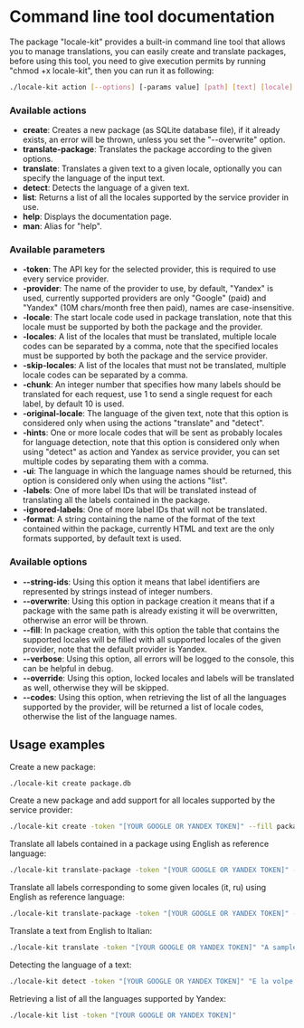 # Command line tool documentation

The package "locale-kit" provides a built-in command line tool that allows you to manage translations, you can easily create and translate packages, before using this tool, you need to give execution permits by running "chmod +x locale-kit", then you can run it as following:

````bash
./locale-kit action [--options] [-params value] [path] [text] [locale] [original locale]
````

### Available actions

* **create**: Creates a new package (as SQLite database file), if it already exists, an error will be thrown, unless you set the "--overwrite" option.
* **translate-package**: Translates the package according to the given options.
* **translate**: Translates a given text to a given locale, optionally you can specify the language of the input text.
* **detect**: Detects the language of a given text.
* **list**: Returns a list of all the locales supported by the service provider in use.
* **help**: Displays the documentation page.
* **man**: Alias for "help".

### Available parameters

* **-token**: The API key for the selected provider, this is required to use every service provider.
* **-provider**: The name of the provider to use, by default, "Yandex" is used, currently supported providers are only "Google" (paid) and "Yandex" (10M chars/month free then paid), names are case-insensitive.
* **-locale**: The start locale code used in package translation, note that this locale must be supported by both the package and the provider.
* **-locales**: A list of the locales that must be translated, multiple locale codes can be separated by a comma, note that the specified locales must be supported by both the package and the service provider.
* **-skip-locales**: A list of the locales that must not be translated, multiple locale codes can be separated by a comma.
* **-chunk**: An integer number that specifies how many labels should be translated for each request, use 1 to send a single request for each label, by default 10 is used.
* **-original-locale**: The language of the given text, note that this option is considered only when using the actions "translate" and "detect".
* **-hints**: One or more locale codes that will be sent as probably locales for language detection, note that this option is considered only when using "detect" as action and Yandex as service provider, you can set multiple codes by separating them with a comma.
* **-ui**: The language in which the language names should be returned, this option is considered only when using the actions "list".
* **-labels**: One of more label IDs that will be translated instead of translating all the labels contained in the package.
* **-ignored-labels**: One of more label IDs that will not be translated.
* **-format**: A string containing the name of the format of the text contained within the package, currently HTML and text are the only formats supported, by default text is used.

### Available options

* **--string-ids**: Using this option it means that label identifiers are represented by strings instead of integer numbers.
* **--overwrite**: Using this option in package creation it means that if a package with the same path is already existing it will be overwritten, otherwise an error will be thrown.
* **--fill**: In package creation, with this option the table that contains the supported locales will be filled with all supported locales of the given provider, note that the default provider is Yandex.
* **--verbose**: Using this option, all errors will be logged to the console, this can be helpful in debug.
* **--override**: Using this option, locked locales and labels will be translated as well, otherwise they will be skipped.
* **--codes**: Using this option, when retrieving the list of all the languages supported by the provider, will be returned a list of locale codes, otherwise the list of the language names.

## Usage examples

Create a new package:

````bash
./locale-kit create package.db
````

Create a new package and add support for all locales supported by the service provider:

````bash
./locale-kit create -token "[YOUR GOOGLE OR YANDEX TOKEN]" --fill package.db
````

Translate all labels contained in a package using English as reference language:

````bash
./locale-kit translate-package -token "[YOUR GOOGLE OR YANDEX TOKEN]" -locale "en" package.db
````

Translate all labels corresponding to some given locales (it, ru) using English as reference language:

````bash
./locale-kit translate-package -token "[YOUR GOOGLE OR YANDEX TOKEN]" -locale "en" -locales "it,ru" package.db
````

Translate a text from English to Italian:

````bash
./locale-kit translate -token "[YOUR GOOGLE OR YANDEX TOKEN]" "A sample sentence right here." it
````

Detecting the language of a text:

````bash
./locale-kit detect -token "[YOUR GOOGLE OR YANDEX TOKEN]" "E la volpe con il suo balzò superò il quieto fido"
````

Retrieving a list of all the languages supported by Yandex:

````bash
./locale-kit list -token "[YOUR GOOGLE OR YANDEX TOKEN]"
````